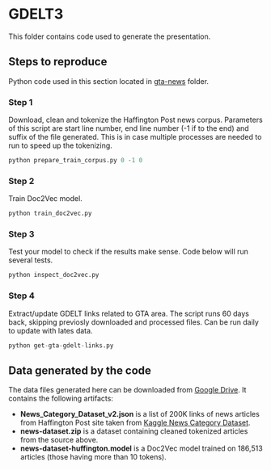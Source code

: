 # GDELT3
This folder contains code used to generate the presentation.

## Steps to reproduce
Python code used in this section located in [gta-news](https://github.com/ivbsoftware/CSDA1050-CAP/tree/master/playground/GDELT3/gta-news/doc2vec) folder.

### Step 1
Download, clean and tokenize the Haffington Post news corpus. Parameters of this script are start line number, end line number (-1 if to the end) and suffix of the file generated. This is in case multiple processes are needed to run to speed up the tokenizing.

```python
python prepare_train_corpus.py 0 -1 0 
```
### Step 2
Train Doc2Vec model.

```python
python train_doc2vec.py
```
### Step 3
Test your model to check if the results make sense. Code below will run several tests.

```python
python inspect_doc2vec.py
```
### Step 4
Extract/update GDELT links related to GTA area. The script runs 60 days back, skipping previosly downloaded and processed files. Can be run daily to update with lates data.

```python
python get-gta-gdelt-links.py
```

## Data generated by the code
The data files generated here can be downloaded from [Google Drive](https://drive.google.com/open?id=1sXD0DDlBfDKu0AnKXqoxSb92WftFqJEo). 
It contains the following artifacts:

 - __News_Category_Dataset_v2.json__ is a list of 200K links of news articles from Haffington Post site taken from [Kaggle News Category Dataset](https://www.kaggle.com/rmisra/news-category-dataset).
 - __news-dataset.zip__ is a dataset containing cleaned tokenized articles from the source above.
 - __news-dataset-huffington.model__ is a Doc2Vec model trained on 186,513 articles (those having more than 10 tokens).
